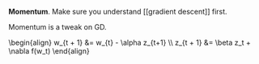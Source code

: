 **Momentum**. Make sure you understand [[gradient descent]] first.

Momentum is a tweak on GD.

\begin{align}
w_{t + 1} &= w_{t} - \alpha z_{t+1} \\\\
z_{t + 1} &= \beta z_t + \nabla f(w_t)
\end{align}

